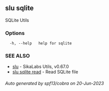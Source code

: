 ## slu sqlite

SQLite Utils

### Options

```
  -h, --help   help for sqlite
```

### SEE ALSO

* [slu](slu.md)	 - SikaLabs Utils, v0.67.0
* [slu sqlite read](slu_sqlite_read.md)	 - Read SQLite file

###### Auto generated by spf13/cobra on 20-Jun-2023
